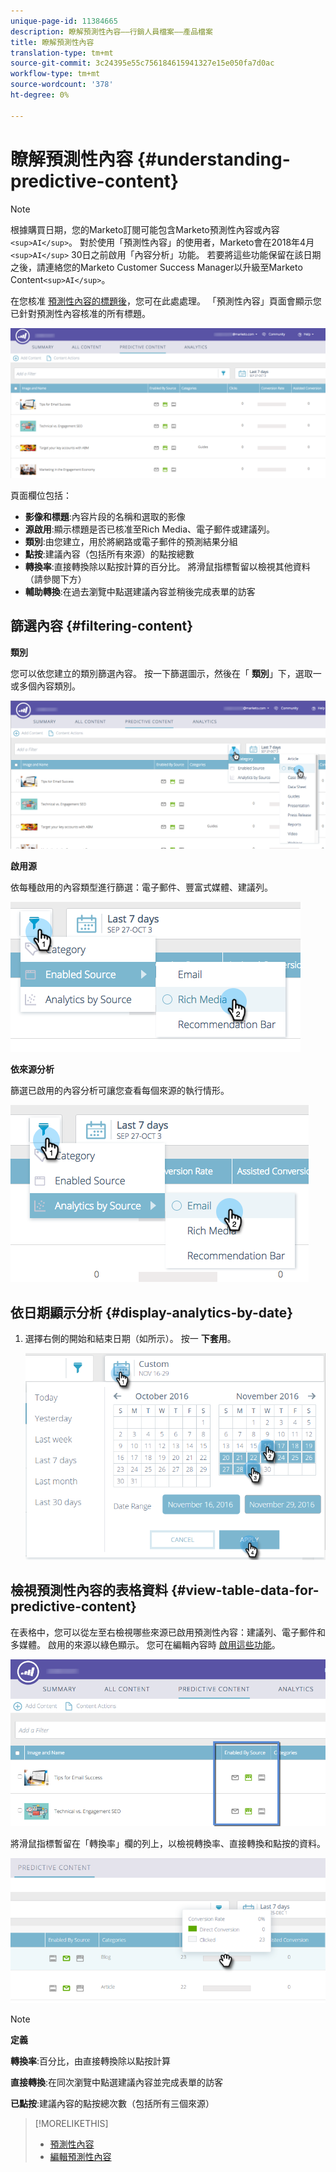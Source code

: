 ```yaml
---
unique-page-id: 11384665
description: 瞭解預測性內容——行銷人員檔案——產品檔案
title: 瞭解預測性內容
translation-type: tm+mt
source-git-commit: 3c24395e55c756184615941327e15e050fa7d0ac
workflow-type: tm+mt
source-wordcount: '378'
ht-degree: 0%

---
```



# 瞭解預測性內容 {#understanding-predictive-content}

>[!NOTE]
>
>根據購買日期，您的Marketo訂閱可能包含Marketo預測性內容或內容`<sup>AI</sup>`。 對於使用「預測性內容」的使用者，Marketo會在2018年4月`<sup>AI</sup>` 30日之前啟用「內容分析」功能。 若要將這些功能保留在該日期之後，請連絡您的Marketo Customer Success Manager以升級至Marketo Content`<sup>AI</sup>`。

在您核准 [預測性內容的標題後](//help/marketo/product-docs/predictive-content/working-with-all-content/approve-a-title-for-predictive-content.md)，您可在此處處理。 「預測性內容」頁面會顯示您已針對預測性內容核准的所有標題。

![](assets/image2017-10-3-9-3a21-3a38.png)

頁面欄位包括：

* **影像和標題**:內容片段的名稱和選取的影像
* **源啟用**:顯示標題是否已核准至Rich Media、電子郵件或建議列。
* **類別**:由您建立，用於將網路或電子郵件的預測結果分組
* **點按**:建議內容（包括所有來源）的點按總數
* **轉換率**:直接轉換除以點按計算的百分比。 將滑鼠指標暫留以檢視其他資料（請參閱下方）
* **輔助轉換**:在過去瀏覽中點選建議內容並稍後完成表單的訪客

## 篩選內容 {#filtering-content}

**類別**

您可以依您建立的類別篩選內容。 按一下篩選圖示，然後在「 **類別**」下，選取一或多個內容類別。

![](assets/image2017-10-3-9-3a24-3a38.png)

**啟用源**

依每種啟用的內容類型進行篩選：電子郵件、豐富式媒體、建議列。

![](assets/image2017-10-3-9-3a25-3a9.png)

**依來源分析**

篩選已啟用的內容分析可讓您查看每個來源的執行情形。

![](assets/image2017-10-3-9-3a25-3a34.png)

## 依日期顯示分析 {#display-analytics-by-date}

1. 選擇右側的開始和結束日期（如所示）。 按一 **下套用**。

   ![](assets/predictive-content-filter-by-date-hands.png)

## 檢視預測性內容的表格資料 {#view-table-data-for-predictive-content}

在表格中，您可以從左至右檢視哪些來源已啟用預測性內容：建議列、電子郵件和多媒體。 啟用的來源以綠色顯示。 您可在編輯內容時 [啟用這些功能](http://docs.marketo.com/display/docs/edit+predictive+content)。

![](assets/image2017-10-3-9-3a26-3a25.png)

將滑鼠指標暫留在「轉換率」欄的列上，以檢視轉換率、直接轉換和點按的資料。

![](assets/predictive-content-conversion-rate-popup-hand.png)

>[!NOTE]
>
>**定義**
>
>**轉換率**:百分比，由直接轉換除以點按計算
>
>**直接轉換**:在同次瀏覽中點選建議內容並完成表單的訪客
>
>**已點按**:建議內容的點按總次數（包括所有三個來源）

>[!MORELIKETHIS]
>
>* [預測性內容](http://docs.marketo.com/display/docs/predictive+content)
>* [編輯預測性內容](http://docs.marketo.com/display/docs/edit+predictive+content)

